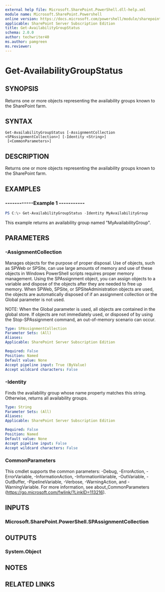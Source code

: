 ```yaml
---
external help file: Microsoft.SharePoint.PowerShell.dll-help.xml
module name: Microsoft.SharePoint.Powershell
online version: https://docs.microsoft.com/powershell/module/sharepoint-server/get-availabilitygroupstatus
applicable: SharePoint Server Subscription Edition
title: Get-AvailabilityGroupStatus
schema: 2.0.0
author: techwriter40
ms.author: pamgreen
ms.reviewer:
---
```


# Get-AvailabilityGroupStatus

## SYNOPSIS
Returns one or more objects representing the availability groups known to the SharePoint farm.

## SYNTAX

```
Get-AvailabilityGroupStatus [-AssignmentCollection <SPAssignmentCollection>] [-Identity <String>]
 [<CommonParameters>]
```

## DESCRIPTION
Returns one or more objects representing the availability groups known to the SharePoint farm.

## EXAMPLES

### ------------Example 1 -----------
```powershell
PS C:\> Get-AvailabilityGroupStatus -Identity MyAvailabilityGroup 

```

This example returns an availability group named "MyAvailabilityGroup".

## PARAMETERS

### -AssignmentCollection
Manages objects for the purpose of proper disposal. Use of objects, such as SPWeb or SPSite, can use large amounts of memory and use of these objects in Windows PowerShell scripts requires proper memory management. Using the SPAssignment object, you can assign objects to a variable and dispose of the objects after they are needed to free up memory. When SPWeb, SPSite, or SPSiteAdministration objects are used, the objects are automatically disposed of if an assignment collection or the Global parameter is not used.

NOTE: When the Global parameter is used, all objects are contained in the global store. If objects are not immediately used, or disposed of by using the Stop-SPAssignment command, an out-of-memory scenario can occur. 

```yaml
Type: SPAssignmentCollection
Parameter Sets: (All)
Aliases: 
Applicable: SharePoint Server Subscription Edition

Required: False
Position: Named
Default value: None
Accept pipeline input: True (ByValue)
Accept wildcard characters: False
```

### -Identity
Finds the availability group whose name property matches this string. Otherwise, returns all availability groups.

```yaml
Type: String
Parameter Sets: (All)
Aliases: 
Applicable: SharePoint Server Subscription Edition

Required: False
Position: Named
Default value: None
Accept pipeline input: False
Accept wildcard characters: False
```

### CommonParameters
This cmdlet supports the common parameters: -Debug, -ErrorAction, -ErrorVariable, -InformationAction, -InformationVariable, -OutVariable, -OutBuffer, -PipelineVariable, -Verbose, -WarningAction, and -WarningVariable. For more information, see about_CommonParameters (https://go.microsoft.com/fwlink/?LinkID=113216).

## INPUTS

### Microsoft.SharePoint.PowerShell.SPAssignmentCollection

## OUTPUTS

### System.Object

## NOTES

## RELATED LINKS

